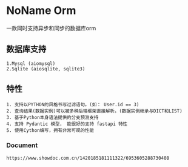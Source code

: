 # NoName Orm
一款同时支持异步和同步的数据库orm

## 数据库支持
    1.Mysql (aiomysql)
    2.Sqlite (aiosqlite, sqlite3)

## 特性
    1. 支持以PYTHON的风格书写过滤语句。(如： User.id == 3)
    2. 查询结果(数据实例)可以被多种后端框架直接解析。(数据实例继承与DICT和LIST)
    3. 基于Python本身语法提供的分支预测支持
    4. 支持 Pydantic 模型， 能很好的支持 fastapi 特性
    5. 使用Cython编写，拥有非常可观的性能



### Document
    https://www.showdoc.com.cn/1420185181111322/6953605288730408